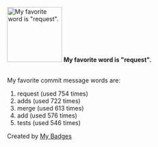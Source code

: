 <img src="https://my-badges.github.io/my-badges/favorite-word.png" alt="My favorite word is &quot;request&quot;." title="My favorite word is &quot;request&quot;." width="128">
<strong>My favorite word is &quot;request&quot;.</strong>
<br><br>

My favorite commit message words are:

1. request (used 754 times)
2. adds (used 722 times)
3. merge (used 613 times)
4. add (used 576 times)
5. tests (used 546 times)


Created by <a href="https://github.com/my-badges/my-badges">My Badges</a>
